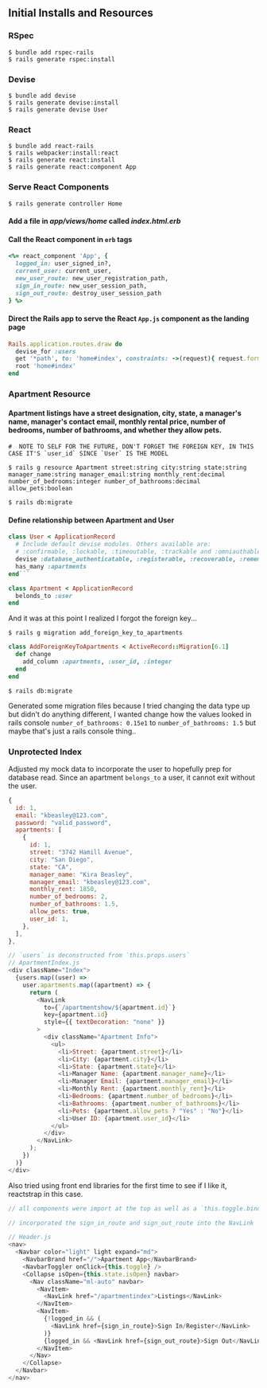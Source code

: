 ## Initial Installs and Resources

### RSpec

```shell
$ bundle add rspec-rails
$ rails generate rspec:install
```

### Devise

```shell
$ bundle add devise
$ rails generate devise:install
$ rails generate devise User
```

### React

```shell
$ bundle add react-rails
$ rails webpacker:install:react
$ rails generate react:install
$ rails generate react:component App
```

### Serve React Components

```shell
$ rails generate controller Home
```

#### Add a file in _app/views/home_ called _index.html.erb_

#### Call the React component in `erb` tags

```ruby
<%= react_component 'App', {
  logged_in: user_signed_in?,
  current_user: current_user,
  new_user_route: new_user_registration_path,
  sign_in_route: new_user_session_path,
  sign_out_route: destroy_user_session_path
} %>
```

#### Direct the Rails app to serve the React `App.js` component as the landing page

```ruby
Rails.application.routes.draw do
  devise_for :users
  get '*path', to: 'home#index', constraints: ->(request){ request.format.html? }
  root 'home#index'
end
```

### Apartment Resource

#### Apartment listings have a street designation, city, state, a manager's name, manager's contact email, monthly rental price, number of bedrooms, number of bathrooms, and whether they allow pets.

```shell
#  NOTE TO SELF FOR THE FUTURE, DON'T FORGET THE FOREIGN KEY, IN THIS CASE IT'S `user_id` SINCE `User` IS THE MODEL

$ rails g resource Apartment street:string city:string state:string manager_name:string manager_email:string monthly_rent:decimal number_of_bedrooms:integer number_of_bathrooms:decimal allow_pets:boolean

$ rails db:migrate
```

#### Define relationship between Apartment and User

````ruby
class User < ApplicationRecord
  # Include default devise modules. Others available are:
  # :confirmable, :lockable, :timeoutable, :trackable and :omniauthable
  devise :database_authenticatable, :registerable, :recoverable, :rememberable, :validatable
  has_many :apartments
end```
````

```ruby
class Apartment < ApplicationRecord
  belonds_to :user
end
```

And it was at this point I realized I forgot the foreign key...

```shell
$ rails g migration add_foreign_key_to_apartments
```

```ruby
class AddForeignKeyToApartments < ActiveRecord::Migration[6.1]
  def change
    add_column :apartments, :user_id, :integer
  end
end
```

```shell
$ rails db:migrate
```

Generated some migration files because I tried changing the data type up but didn't do anything different, I wanted change how the values looked in rails console `number_of_bathrooms: 0.15e1` to `number_of_bathrooms: 1.5` but maybe that's just a rails console thing..

### Unprotected Index

Adjusted my mock data to incorporate the user to hopefully prep for database read. Since an apartment `belongs_to` a user, it cannot exit without the user.

```javascript
{
  id: 1,
  email: "kbeasley@123.com",
  password: "valid_password",
  apartments: [
    {
      id: 1,
      street: "3742 Hamill Avenue",
      city: "San Diego",
      state: "CA",
      manager_name: "Kira Beasley",
      manager_email: "kbeasley@123.com",
      monthly_rent: 1850,
      number_of_bedrooms: 2,
      number_of_bathrooms: 1.5,
      allow_pets: true,
      user_id: 1,
    },
  ],
},
```

```javascript
// `users` is deconstructed from `this.props.users`
// ApartmentIndex.js
<div className="Index">
  {users.map((user) =>
    user.apartments.map((apartment) => {
      return (
        <NavLink
          to={`/apartmentshow/${apartment.id}`}
          key={apartment.id}
          style={{ textDecoration: "none" }}
        >
          <div className="Apartment Info">
            <ul>
              <li>Street: {apartment.street}</li>
              <li>City: {apartment.city}</li>
              <li>State: {apartment.state}</li>
              <li>Manager Name: {apartment.manager_name}</li>
              <li>Manager Email: {apartment.manager_email}</li>
              <li>Monthly Rent: {apartment.monthly_rent}</li>
              <li>Bedrooms: {apartment.number_of_bedrooms}</li>
              <li>Bathrooms: {apartment.number_of_bathrooms}</li>
              <li>Pets: {apartment.allow_pets ? "Yes" : "No"}</li>
              <li>User ID: {apartment.user_id}</li>
            </ul>
          </div>
        </NavLink>
      );
    })
  )}
</div>
```

Also tried using front end libraries for the first time to see if I like it, reactstrap in this case.

```javascript
// all components were import at the top as well as a `this.toggle.bind(this)` that I'm not certain how it works but I think it's a prop from the original component or something like that

// incorporated the sign_in_route and sign_out_route into the NavLink

// Header.js
<nav>
  <Navbar color="light" light expand="md">
    <NavbarBrand href="/">Apartment App</NavbarBrand>
    <NavbarToggler onClick={this.toggle} />
    <Collapse isOpen={this.state.isOpen} navbar>
      <Nav className="ml-auto" navbar>
        <NavItem>
          <NavLink href="/apartmentindex">Listings</NavLink>
        </NavItem>
        <NavItem>
          {!logged_in && (
            <NavLink href={sign_in_route}>Sign In/Register</NavLink>
          )}
          {logged_in && <NavLink href={sign_out_route}>Sign Out</NavLink>}
        </NavItem>
      </Nav>
    </Collapse>
  </Navbar>
</nav>
```
